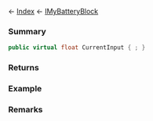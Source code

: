 ← [Index](Api-Index) ← [IMyBatteryBlock](Sandbox.ModAPI.Ingame.IMyBatteryBlock)

### Summary

```csharp
public virtual float CurrentInput { ; }
```

### Returns

### Example

### Remarks

